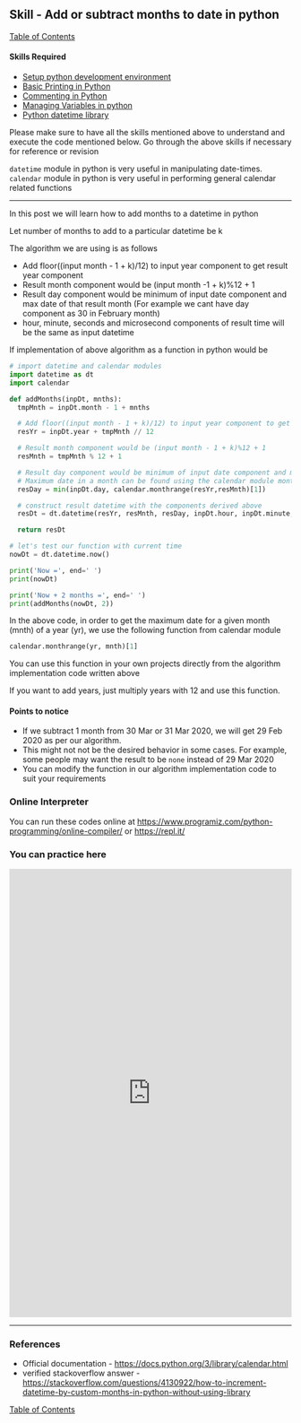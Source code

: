 ## Skill - Add or subtract months to date in python
[Table of Contents](https://nagasudhir.blogspot.com/2020/04/taming-python-table-of-contents.html)

#### Skills Required
* [Setup python development environment](https://nagasudhir.blogspot.com/2020/04/setup-python-development-environment_14.html)
* [Basic Printing in Python](https://nagasudhir.blogspot.com/2020/04/basic-printing-in-python.html)
* [Commenting in Python](https://nagasudhir.blogspot.com/2020/04/comments-in-python.html)
* [Managing Variables in python](https://nagasudhir.blogspot.com/2020/04/managing-variables-in-python.html)
* [Python datetime library](https://nagasudhir.blogspot.com/2020/05/datetime-library-in-python.html)

Please make sure to have all the skills mentioned above to understand and execute the code mentioned below. Go through the above skills if necessary for reference or revision

`datetime` module in python is very useful in manipulating date-times.
`calendar` module in python is very useful in performing general calendar related functions
<hr/>
In this post we will learn how to add months to a datetime in python

Let number of months to add to a particular datetime be k

The algorithm we are using is as follows
* Add floor((input month - 1 + k)/12) to input year component to get result year component
* Result month component would be (input month -1 + k)%12 + 1
* Result day component would be minimum of input date component and max date of that result month (For example we cant have day component as 30 in February month)
* hour, minute, seconds and microsecond components of result time will be the same as input datetime

If implementation of above algorithm as a function in python would be
```python
# import datetime and calendar modules
import datetime as dt
import calendar

def addMonths(inpDt, mnths):
  tmpMnth = inpDt.month - 1 + mnths

  # Add floor((input month - 1 + k)/12) to input year component to get result year component
  resYr = inpDt.year + tmpMnth // 12

  # Result month component would be (input month - 1 + k)%12 + 1
  resMnth = tmpMnth % 12 + 1

  # Result day component would be minimum of input date component and max date of the result month (For example we cant have day component as 30 in February month)
  # Maximum date in a month can be found using the calendar module monthrange function as shown below
  resDay = min(inpDt.day, calendar.monthrange(resYr,resMnth)[1])

  # construct result datetime with the components derived above
  resDt = dt.datetime(resYr, resMnth, resDay, inpDt.hour, inpDt.minute, inpDt.second, inpDt.microsecond)

  return resDt

# let's test our function with current time
nowDt = dt.datetime.now()

print('Now =', end=' ')
print(nowDt)

print('Now + 2 months =', end=' ')
print(addMonths(nowDt, 2))
```

In the above code, in order to get the maximum date for a given month (mnth) of a year (yr), we use the following function from calendar module
```python
calendar.monthrange(yr, mnth)[1]
```

You can use this function in your own projects directly from the algorithm implementation code written above

If you want to add years, just multiply years with 12 and use this function.

#### Points to notice
* If we subtract 1 month from 30 Mar or 31 Mar 2020, we will get 29 Feb 2020 as per our algorithm.
* This might not not be the desired behavior in some cases. For example, some people may want the result to be `none` instead of 29 Mar 2020
* You can modify the function in our algorithm implementation code to suit your requirements

### Online Interpreter
You can run these codes online at https://www.programiz.com/python-programming/online-compiler/ or https://repl.it/

### You can practice here
<iframe height="800px" width="100%" src="https://repl.it/repls/UnconsciousSmoggyPassword?lite=true" scrolling="no" frameborder="no" allowtransparency="true" allowfullscreen="true" sandbox="allow-forms allow-pointer-lock allow-popups allow-same-origin allow-scripts allow-modals"></iframe>

<hr/>

### References
* Official documentation - https://docs.python.org/3/library/calendar.html
* verified stackoverflow answer - https://stackoverflow.com/questions/4130922/how-to-increment-datetime-by-custom-months-in-python-without-using-library

[Table of Contents](https://nagasudhir.blogspot.com/2020/04/taming-python-table-of-contents.html)

<!--stackedit_data:
eyJwcm9wZXJ0aWVzIjoidGl0bGU6IEFkZCBvciBzdWJ0cmFjdC
Btb250aHMgdG8gZGF0ZSBpbiBweXRob25cbmF1dGhvcjogTmFn
YXN1ZGhpciBQdWxsYVxuZGF0ZTogJzIwMjAtMDYtMjYnXG50YW
dzOiAnbGVhcm5pbmcsIHB5dGhvbiwgdGFtaW5nX3B5dGhvbl9z
a2lsbCdcbmNhdGVnb3JpZXM6IHRhbWluZ19weXRob25fc2tpbG
xcbiIsImhpc3RvcnkiOlstNDk3ODQ5ODE3LC04ODgzMTYxNSwx
MTE4OTQxMjE2LDY5NDEwOTA5Nyw2OTQxMDkwOTcsLTI2OTQ5MD
cwMywxMzA2Nzc4ODIxLC0yMTQzODI4NzE2LDEwNjgzNDEwMDAs
NzMwOTk4MTE2XX0=
-->